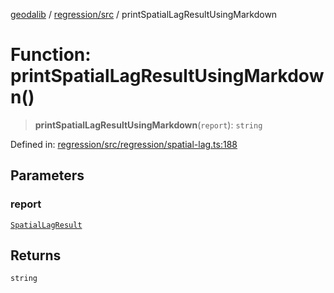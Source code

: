 [geodalib](../../../modules.md) / [regression/src](../index.md) / printSpatialLagResultUsingMarkdown

# Function: printSpatialLagResultUsingMarkdown()

> **printSpatialLagResultUsingMarkdown**(`report`): `string`

Defined in: [regression/src/regression/spatial-lag.ts:188](https://github.com/GeoDaCenter/geoda-lib/blob/9716a45cca9cf3b644d6187deeb842d47f2b7a3a/js/packages/regression/src/regression/spatial-lag.ts#L188)

## Parameters

### report

[`SpatialLagResult`](../type-aliases/SpatialLagResult.md)

## Returns

`string`
